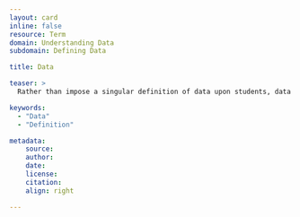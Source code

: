 ```yaml
---
layout: card
inline: false
resource: Term
domain: Understanding Data
subdomain: Defining Data

title: Data

teaser: >
  Rather than impose a singular definition of data upon students, data in this toolkit is presented from a variety of perspectives to highlight its relations to bodies, contexts, ethics, rhetoric, and power.

keywords:
  - "Data"
  - "Definition"

metadata:
    source:
    author:
    date:
    license:
    citation:
    align: right

---
```

